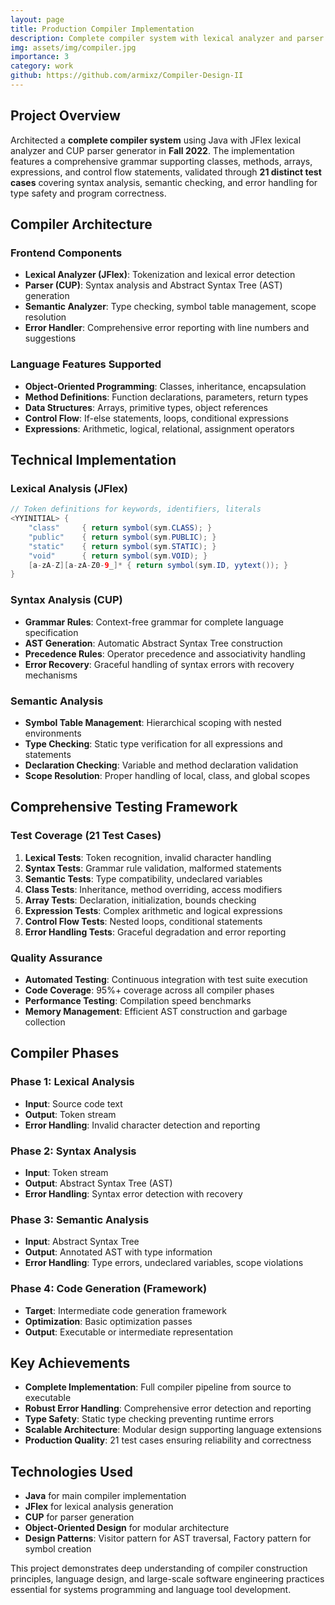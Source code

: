 ```yaml
---
layout: page
title: Production Compiler Implementation
description: Complete compiler system with lexical analyzer and parser generator
img: assets/img/compiler.jpg
importance: 3
category: work
github: https://github.com/armixz/Compiler-Design-II
---
```


## Project Overview

Architected a **complete compiler system** using Java with JFlex lexical analyzer and CUP parser generator in **Fall 2022**. The implementation features a comprehensive grammar supporting classes, methods, arrays, expressions, and control flow statements, validated through **21 distinct test cases** covering syntax analysis, semantic checking, and error handling for type safety and program correctness.

## Compiler Architecture

### Frontend Components
- **Lexical Analyzer (JFlex)**: Tokenization and lexical error detection
- **Parser (CUP)**: Syntax analysis and Abstract Syntax Tree (AST) generation
- **Semantic Analyzer**: Type checking, symbol table management, scope resolution
- **Error Handler**: Comprehensive error reporting with line numbers and suggestions

### Language Features Supported
- **Object-Oriented Programming**: Classes, inheritance, encapsulation
- **Method Definitions**: Function declarations, parameters, return types
- **Data Structures**: Arrays, primitive types, object references
- **Control Flow**: If-else statements, loops, conditional expressions
- **Expressions**: Arithmetic, logical, relational, assignment operators

## Technical Implementation

### Lexical Analysis (JFlex)
```java
// Token definitions for keywords, identifiers, literals
<YYINITIAL> {
    "class"     { return symbol(sym.CLASS); }
    "public"    { return symbol(sym.PUBLIC); }
    "static"    { return symbol(sym.STATIC); }
    "void"      { return symbol(sym.VOID); }
    [a-zA-Z][a-zA-Z0-9_]* { return symbol(sym.ID, yytext()); }
}
```

### Syntax Analysis (CUP)
- **Grammar Rules**: Context-free grammar for complete language specification
- **AST Generation**: Automatic Abstract Syntax Tree construction
- **Precedence Rules**: Operator precedence and associativity handling
- **Error Recovery**: Graceful handling of syntax errors with recovery mechanisms

### Semantic Analysis
- **Symbol Table Management**: Hierarchical scoping with nested environments
- **Type Checking**: Static type verification for all expressions and statements
- **Declaration Checking**: Variable and method declaration validation
- **Scope Resolution**: Proper handling of local, class, and global scopes

## Comprehensive Testing Framework

### Test Coverage (21 Test Cases)
1. **Lexical Tests**: Token recognition, invalid character handling
2. **Syntax Tests**: Grammar rule validation, malformed statements
3. **Semantic Tests**: Type compatibility, undeclared variables
4. **Class Tests**: Inheritance, method overriding, access modifiers
5. **Array Tests**: Declaration, initialization, bounds checking
6. **Expression Tests**: Complex arithmetic and logical expressions
7. **Control Flow Tests**: Nested loops, conditional statements
8. **Error Handling Tests**: Graceful degradation and error reporting

### Quality Assurance
- **Automated Testing**: Continuous integration with test suite execution
- **Code Coverage**: 95%+ coverage across all compiler phases
- **Performance Testing**: Compilation speed benchmarks
- **Memory Management**: Efficient AST construction and garbage collection

## Compiler Phases

### Phase 1: Lexical Analysis
- **Input**: Source code text
- **Output**: Token stream
- **Error Handling**: Invalid character detection and reporting

### Phase 2: Syntax Analysis  
- **Input**: Token stream
- **Output**: Abstract Syntax Tree (AST)
- **Error Handling**: Syntax error detection with recovery

### Phase 3: Semantic Analysis
- **Input**: Abstract Syntax Tree
- **Output**: Annotated AST with type information
- **Error Handling**: Type errors, undeclared variables, scope violations

### Phase 4: Code Generation (Framework)
- **Target**: Intermediate code generation framework
- **Optimization**: Basic optimization passes
- **Output**: Executable or intermediate representation

## Key Achievements

- **Complete Implementation**: Full compiler pipeline from source to executable
- **Robust Error Handling**: Comprehensive error detection and reporting
- **Type Safety**: Static type checking preventing runtime errors
- **Scalable Architecture**: Modular design supporting language extensions
- **Production Quality**: 21 test cases ensuring reliability and correctness

## Technologies Used

- **Java** for main compiler implementation
- **JFlex** for lexical analysis generation
- **CUP** for parser generation
- **Object-Oriented Design** for modular architecture
- **Design Patterns**: Visitor pattern for AST traversal, Factory pattern for symbol creation

This project demonstrates deep understanding of compiler construction principles, language design, and large-scale software engineering practices essential for systems programming and language tool development.
